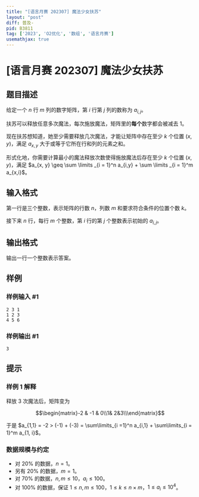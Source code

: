 ```yaml
---
title: "[语言月赛 202307] 魔法少女扶苏"
layout: "post"
diff: 普及-
pid: B3811
tag: ['2023', 'O2优化', '数组', '语言月赛']
usemathjax: true
---
```


# [语言月赛 202307] 魔法少女扶苏
## 题目描述

给定一个 $n$ 行 $m$ 列的数字矩阵，第 $i$ 行第 $j$ 列的数称为 $a_{i,j}$。

扶苏可以释放任意多次魔法，每次施放魔法，矩阵里的**每个**数字都会被减去 $1$。

现在扶苏想知道，她至少需要释放几次魔法，才能让矩阵中存在至少 $k$ 个位置 $(x, y)$，满足 $a_{x, y}$ 大于或等于它所在行和列的元素之和。

形式化地，你需要计算最小的魔法释放次数使得施放魔法后存在至少 $k$ 个位置 $(x, y)$，满足 $a_{x, y} \geq \sum \limits _{i = 1}^n a_{i,y} + \sum \limits _{i = 1}^m a_{x,i}$。
## 输入格式

第一行是三个整数，表示矩阵的行数 $n$，列数 $m$ 和要求符合条件的位置个数 $k$。

接下来 $n$ 行，每行 $m$ 个整数，第 $i$ 行的第 $j$ 个整数表示初始的 $a_{i,j}$。
## 输出格式

输出一行一个整数表示答案。
## 样例

### 样例输入 #1
```
2 3 1
1 2 3
4 5 6

```
### 样例输出 #1
```
3
```
## 提示

### 样例 1 解释

释放 $3$ 次魔法后，矩阵变为

$$\begin{matrix}-2 & -1 & 0\\1& 2&3\\\end{matrix}$$

于是 $a_{1,1} = -2 > (-1) + (-3) = \sum\limits_{i =1}^n a_{i,1} + \sum\limits_{i = 1}^m a_{1, i}$。

### 数据规模与约定

- 对 $20\%$ 的数据，$n = 1$。
- 另有 $20\%$ 的数据，$m = 1$。
- 对 $70\%$ 的数据，$n, m \leq 10$，$a_i \leq 100$。
- 对 $100\%$ 的数据，保证 $1 \leq n, m \leq 100$，$1 \leq k \leq n \times m$，$1 \leq a_i \leq 10^{4}$。

